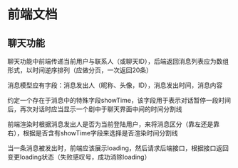 # 前端文档

## 聊天功能

聊天功能中前端传递当前用户与联系人（或聊天ID），后端返回消息列表应为数组形式，以时间逆序排列（应做分页，一次返回20条）

消息模型应有字段：消息发出人（昵称、头像，ID），消息发出时间，消息内容

约定一个存在于消息中的特殊字段showTime，该字段用于表示对话暂停一段时间后，再次对话时应当显示一个剧中于聊天界面中间的时间分割线

前端渲染时根据消息发出人是否为当前登陆用户，来将消息区分（靠左还是靠右），根据是否含有showTime字段来选择是否渲染时间分割线

当一条消息被发出时，前端应该展示loading，然后请求后端接口，根据接口返回变更loading状态（失败感叹号，成功消除loading）